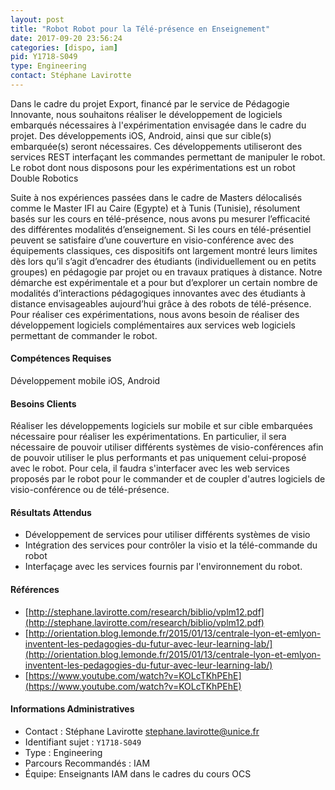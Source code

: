 ```yaml
---
layout: post
title: "Robot Robot pour la Télé-présence en Enseignement"
date: 2017-09-20 23:56:24
categories: [dispo, iam]
pid: Y1718-S049
type: Engineering
contact: Stéphane Lavirotte
---
```

       
Dans le cadre du projet Export, financé par le service de Pédagogie Innovante, nous souhaitons réaliser le développement de logiciels embarqués nécessaires à l'expérimentation envisagée dans le cadre du projet. Des développements iOS, Android, ainsi que sur cible(s) embarquée(s) seront nécessaires. Ces développements utiliseront des services REST interfaçant les commandes permettant de manipuler le robot. Le robot dont nous disposons pour les expérimentations est un robot Double Robotics

Suite à nos expériences passées dans le cadre de Masters délocalisés comme le Master IFI au Caire (Egypte) et à Tunis (Tunisie), résolument basés sur les cours en télé-présence, nous avons pu mesurer l’efficacité des différentes modalités d’enseignement. Si les cours en télé-présentiel peuvent se satisfaire d’une couverture en visio-conférence avec des équipements classiques, ces dispositifs ont largement montré leurs limites dès lors qu’il s’agit d’encadrer des étudiants (individuellement ou en petits groupes) en pédagogie par projet ou en travaux pratiques à distance. 
Notre démarche est expérimentale et a pour but d’explorer un certain nombre de modalités d’interactions pédagogiques innovantes avec des étudiants à distance envisageables aujourd’hui grâce à des robots de télé-présence.
Pour réaliser ces expérimentations, nous avons besoin de réaliser des développement logiciels complémentaires aux services web logiciels permettant de commander le robot.

#### Compétences Requises
Développement mobile iOS, Android



     

#### Besoins Clients
Réaliser les développements logiciels sur mobile et sur cible embarquées nécessaire pour réaliser les expérimentations. En particulier, il sera nécessaire de pouvoir utiliser différents systèmes de visio-conférences afin de pouvoir utiliser le plus performants et pas uniquement celui-proposé avec le robot. Pour cela, il faudra s'interfacer avec les web services proposés par le robot pour le commander et de coupler d'autres logiciels de visio-conférence ou de télé-présence.

#### Résultats Attendus
- Développement de services pour utiliser différents systèmes de visio
- Intégration des services pour contrôler la visio et la télé-commande du robot
- Interfaçage avec les services fournis par l'environnement du robot.

#### Références

  * [http://stephane.lavirotte.com/research/biblio/vplm12.pdf](http://stephane.lavirotte.com/research/biblio/vplm12.pdf)
  * [http://orientation.blog.lemonde.fr/2015/01/13/centrale-lyon-et-emlyon-inventent-les-pedagogies-du-futur-avec-leur-learning-lab/](http://orientation.blog.lemonde.fr/2015/01/13/centrale-lyon-et-emlyon-inventent-les-pedagogies-du-futur-avec-leur-learning-lab/)
  * [https://www.youtube.com/watch?v=KOLcTKhPEhE](https://www.youtube.com/watch?v=KOLcTKhPEhE)

#### Informations Administratives
  * Contact : Stéphane Lavirotte <stephane.lavirotte@unice.fr>
  * Identifiant sujet : `Y1718-S049`
  * Type : Engineering
  * Parcours Recommandés : IAM
  * Équipe: Enseignants IAM dans le cadres du cours OCS

     